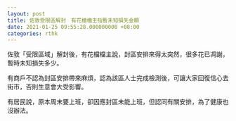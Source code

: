```yaml
---
layout: post
title: 佐敦受限區解封　有花檔檔主指暫未知損失金額
date: 2021-01-25 09:55:28.000000000 +08:00
categories: rthk
---
```


佐敦「受限區域」解封後，有花檔檔主說，封區安排來得太突然，很多花已凋謝，暫時未知損失多少。

有商戶不認為封區安排帶來麻煩，認為該區人士完成檢測後，可讓大家回復信心去街市，否則生意會大受影響。

有居民說，原本周末要上班，卻因應封區未能上班，但認同有關安排，為了健康也沒辦法。
